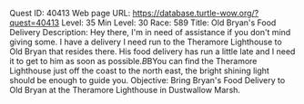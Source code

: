 Quest ID: 40413
Web page URL: https://database.turtle-wow.org/?quest=40413
Level: 35
Min Level: 30
Race: 589
Title: Old Bryan's Food Delivery
Description: Hey there, I'm in need of assistance if you don't mind giving some. I have a delivery I need run to the Theramore Lighthouse to Old Bryan that resides there. His food delivery has run a little late and I need it to get to him as soon as possible.$B$BYou can find the Theramore Lighthouse just off the coast to the north east, the bright shining light should be enough to guide you.
Objective: Bring Bryan's Food Delivery to Old Bryan at the Theramore Lighthouse in Dustwallow Marsh.

